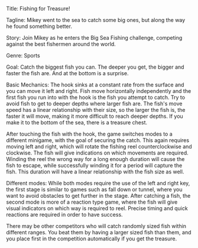 Title: Fishing for Treasure! 
 
Tagline: Mikey went to the sea to catch some big ones, but along the way he found something better.  
 
Story: Join Mikey as he enters the Big Sea Fishing challenge, competing against the best fishermen around the world.  
 
Genre: Sports 
 
Goal: Catch the biggest fish you can. The deeper you get, the bigger and faster the fish are. And at the bottom is a surprise. 
 
Basic Mechanics: The hook sinks at a constant rate from the surface and you can move it left and right. Fish move horizontally independently and the first fish you run into with the hook is the fish you attempt to catch. Try to avoid fish to get to deeper depths where larger fish are. The fish's move speed has a linear relationship with their size, so the larger the fish is, the faster it will move, making it more difficult to reach deeper depths. If you make it to the bottom of the sea, there is a treasure chest.  

After touching the fish with the hook, the game switches modes to a different minigame, with the goal of securing the catch. This again requires moving left and right, which will rotate the fishing reel counterclockwise and clockwise. The fish will give indications on which movements are required. Winding the reel the wrong way for a long enough duration will cause the fish to escape, while successfully winding it for a period will capture the fish. This duration will have a linear relationship with the fish size as well. 
 
Different modes: While both modes require the use of the left and right key, the first stage is similar to games such as fall down or tunnel, where you want to avoid obstacles to get further in the stage. After catching a fish, the second mode is more of a reaction type game, where the fish will give visual indicators on which way is required to reel. Precise timing and quick reactions are required in order to have success. 

There may be other competitors who will catch randomly sized fish within different ranges. You beat them by having a larger sized fish than them, and you place first in the competition automatically if you get the treasure. 